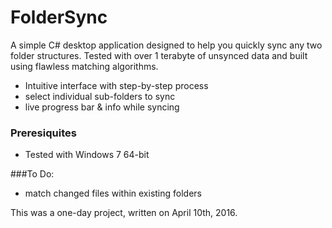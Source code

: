 # FolderSync
A simple C# desktop application designed to help you quickly sync any two folder structures. Tested with over 1 terabyte of unsynced data and built using flawless matching algorithms.

* Intuitive interface with step-by-step process
* select individual sub-folders to sync
* live progress bar & info while syncing

### Preresiquites
* Tested with Windows 7 64-bit 

###To Do:
* match changed files within existing folders

This was a one-day project, written on April 10th, 2016.
